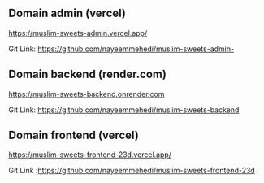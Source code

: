 ## Domain admin (vercel)
https://muslim-sweets-admin.vercel.app/

Git Link: https://github.com/nayeemmehedi/muslim-sweets-admin-

## Domain backend (render.com)
https://muslim-sweets-backend.onrender.com

Git Link: https://github.com/nayeemmehedi/muslim-sweets-backend


## Domain frontend (vercel)
 https://muslim-sweets-frontend-23d.vercel.app/

 Git Link :https://github.com/nayeemmehedi/muslim-sweets-frontend-23d


